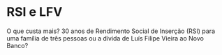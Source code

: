 # RSI e LFV

O que custa mais? 30 anos de Rendimento Social de Inserção (RSI) para uma família de três pessoas ou a dívida de Luís Filipe Vieira ao Novo Banco?